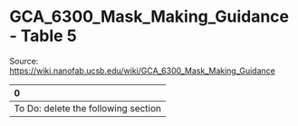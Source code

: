 # GCA_6300_Mask_Making_Guidance - Table 5

Source: https://wiki.nanofab.ucsb.edu/wiki/GCA_6300_Mask_Making_Guidance

| 0                                   |
|:------------------------------------|
| To Do: delete the following section |